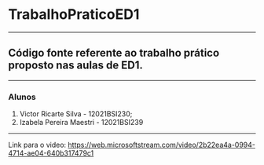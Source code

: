 # TrabalhoPraticoED1

---

## Código fonte referente ao trabalho prático proposto nas aulas de ED1.

---

### Alunos

1. Victor Ricarte Silva - 12021BSI230;
2. Izabela Pereira Maestri - 12021BSI239

---

Link para o video: https://web.microsoftstream.com/video/2b22ea4a-0994-4714-ae04-640b317479c1
